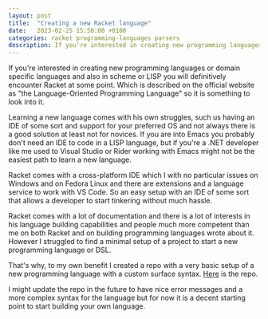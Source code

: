 ```yaml
---
layout: post
title:  "Creating a new Racket language"
date:   2023-02-25 15:50:00 +0100
categories: racket programming-languages parsers
description: If you're interested in creating new programming languages or domain specific languages and also in scheme or LISP
---
```


If you're interested in creating new programming languages or domain specific languages and also in scheme or LISP you will definitively encounter Racket at some point. Which is described on the official website as "the Language-Oriented Programming Language" so it is something to look into it.

Learning a new language comes with his own struggles, such us having an IDE of some sort and support for your preferred OS and not always there is a good solution at least not for novices. If you are into Emacs you probably don't need an IDE to code in a LISP language, but if you're a .NET developer like me used to Visual Studio or Rider working with Emacs might not be the easiest path to learn a new language.

Racket comes with a cross-platform IDE which I with no particular issues on Windows and on Fedora Linux and there are extensions and a language service to work with VS Code. So an easy setup with an IDE of some sort that allows a developer to start tinkering without much hassle.

Racket comes with a lot of documentation and there is a lot of interests in his language building capabilities and people much more competent than me on both Racket and on building programming languages wrote about it. However I struggled to find a minimal setup of a project to start a new programming language or DSL.

That's why, to my own benefit I created a repo with a very basic setup of a new programming language with a custom surface syntax. [Here](https://github.com/davidelettieri/sample-racket-language) is the repo.

I might update the repo in the future to have nice error messages and a more complex syntax for the language but for now it is a decent starting point to start building your own language.